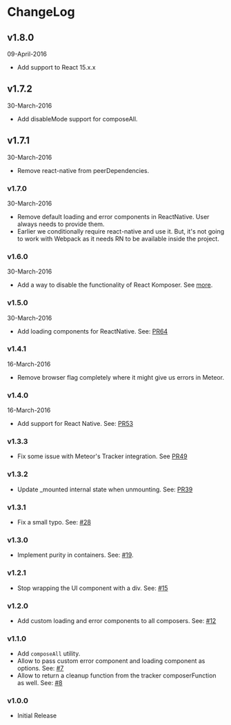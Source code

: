 # ChangeLog

## v1.8.0
09-April-2016

* Add support to React 15.x.x

## v1.7.2
30-March-2016

* Add disableMode support for composeAll.

## v1.7.1
30-March-2016

* Remove react-native from peerDependencies.

### v1.7.0
30-March-2016

* Remove default loading and error components in ReactNative. User always needs to provide them.
* Earlier we conditionally require react-native and use it. But, it's not going to work with Webpack as it needs RN to be available inside the project.

### v1.6.0
30-March-2016

* Add a way to disable the functionality of React Komposer. See [more](https://github.com/kadirahq/react-komposer#disable-functionality).

### v1.5.0
30-March-2016

* Add loading components for ReactNative. See: [PR64](https://github.com/kadirahq/react-komposer/pull/64)

### v1.4.1
16-March-2016

* Remove browser flag completely where it might give us errors in Meteor.

### v1.4.0
16-March-2016

* Add support for React Native. See: [PR53](https://github.com/kadirahq/react-komposer/pull/53)

### v1.3.3

* Fix some issue with Meteor's Tracker integration. See [PR49](https://github.com/kadirahq/react-komposer/pull/49)

### v1.3.2

* Update _mounted internal state when unmounting. See: [PR39](https://github.com/kadirahq/react-komposer/pull/39)

### v1.3.1
* Fix a small typo. See: [#28](https://github.com/kadirahq/react-komposer/pull/28)

### v1.3.0
* Implement purity in containers. See: [#19](https://github.com/kadirahq/react-komposer/issues/19).

### v1.2.1

* Stop wrapping the UI component with a div. See: [#15](https://github.com/kadirahq/react-komposer/issues/15)

### v1.2.0

* Add custom loading and error components to all composers. See: [#12](https://github.com/kadirahq/react-komposer/pull/12)

### v1.1.0

* Add `composeAll` utility.
* Allow to pass custom error component and loading component as options. See: [#7](https://github.com/kadirahq/react-komposer/issues/7)
* Allow to return a cleanup function from the tracker composerFunction as well. See: [#8](https://github.com/kadirahq/react-komposer/issues/8)

### v1.0.0

* Initial Release
